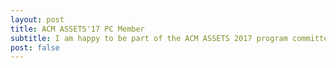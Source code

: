 ```yaml
---
layout: post
title: ACM ASSETS'17 PC Member
subtitle: I am happy to be part of the ACM ASSETS 2017 program committee
post: false 
---
```

